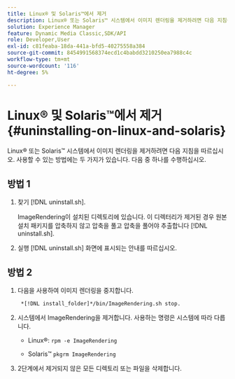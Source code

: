 ```yaml
---
title: Linux® 및 Solaris™에서 제거
description: Linux® 또는 Solaris™ 시스템에서 이미지 렌더링을 제거하려면 다음 지침을 따르십시오.
solution: Experience Manager
feature: Dynamic Media Classic,SDK/API
role: Developer,User
exl-id: c81feaba-18da-441a-bfd5-40275558a384
source-git-commit: 8454991568374ecd1c4babdd3210250ea7988c4c
workflow-type: tm+mt
source-wordcount: '116'
ht-degree: 5%

---
```


# Linux® 및 Solaris™에서 제거{#uninstalling-on-linux-and-solaris}

Linux® 또는 Solaris™ 시스템에서 이미지 렌더링을 제거하려면 다음 지침을 따르십시오. 사용할 수 있는 방법에는 두 가지가 있습니다. 다음 중 하나를 수행하십시오.

## 방법 1

1. 찾기 [!DNL uninstall.sh].

   ImageRendering이 설치된 디렉토리에 있습니다. 이 디렉터리가 제거된 경우 원본 설치 패키지를 압축하지 않고 압축을 풀고 압축을 풀어야 추출합니다 [!DNL uninstall.sh].
1. 실행 [!DNL uninstall.sh] 화면에 표시되는 안내를 따르십시오.

## 방법 2

1. 다음을 사용하여 이미지 렌더링을 중지합니다.

   ` *[!DNL install_folder]*/bin/ImageRendering.sh stop.`

1. 시스템에서 ImageRendering을 제거합니다. 사용하는 명령은 시스템에 따라 다릅니다.
   * Linux®: `rpm -e ImageRendering`

   * Solaris™ `pkgrm ImageRendering`

1. 2단계에서 제거되지 않은 모든 디렉토리 또는 파일을 삭제합니다.

